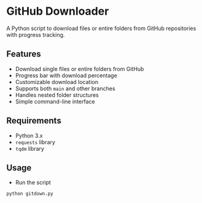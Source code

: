 # GitHub Downloader

A Python script to download files or entire folders from GitHub repositories with progress tracking.

## Features

- Download single files or entire folders from GitHub
- Progress bar with download percentage
- Customizable download location
- Supports both `main` and other branches
- Handles nested folder structures
- Simple command-line interface

## Requirements

- Python 3.x
- `requests` library
- `tqdm` library

## Usage

- Run the script
```
python gitdown.py
```

